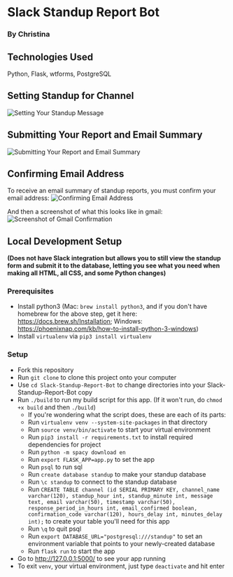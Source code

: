 # Slack Standup Report Bot
### By Christina

## Technologies Used
Python, Flask, wtforms, PostgreSQL

## Setting Standup for Channel
![Setting Your Standup Message](https://raw.githubusercontent.com/cjaiello/standupbot/master/static/standup-setting-message.gif)

## Submitting Your Report and Email Summary
![Submitting Your Report and Email Summary](https://raw.githubusercontent.com/cjaiello/standupbot/master/static/standup-submitting-reports-and-emailing.gif)

## Confirming Email Address
To receive an email summary of standup reports, you must confirm your email address:
![Confirming Email Address](https://raw.githubusercontent.com/cjaiello/standupbot/master/static/standup-confirm-email-address.gif)

And then a screenshot of what this looks like in gmail:
![Screenshot of Gmail Confirmation](https://raw.githubusercontent.com/cjaiello/standupbot/master/static/confirmation-in-gmail.png)

## Local Development Setup
**(Does not have Slack integration but allows you to still view the standup form and submit it to the database, letting you see what you need when making all HTML, all CSS, and some Python changes)**

### Prerequisites
* Install python3 (Mac: `brew install python3`, and if you don't have homebrew for the above step, get it here: https://docs.brew.sh/Installation; Windows: https://phoenixnap.com/kb/how-to-install-python-3-windows)
* Install `virtualenv` via `pip3 install virtualenv`

### Setup
* Fork this repository
* Run `git clone` to clone this project onto your computer
* Use `cd Slack-Standup-Report-Bot` to change directories into your Slack-Standup-Report-Bot copy
* Run `./build` to run my build script for this app. (If it won't run, do `chmod +x build` and then `./build`)
  * If you're wondering what the script does, these are each of its parts:
  * Run `virtualenv venv --system-site-packages` in that directory
  * Run `source venv/bin/activate` to start your virtual environment
  * Run `pip3 install -r requirements.txt` to install required dependencies for project
  * Run `python -m spacy download en`
  * Run `export FLASK_APP=app.py` to set the app
  * Run `psql` to run sql
  * Run `create database standup` to make your standup database
  * Run `\c standup` to connect to the standup database
  * Run `CREATE TABLE channel (id SERIAL PRIMARY KEY, channel_name varchar(120), standup_hour int, standup_minute int, message text, email varchar(50), timestamp varchar(50), response_period_in_hours int, email_confirmed boolean, confirmation_code varchar(120), hours_delay int, minutes_delay int);` to create your table you'll need for this app
  * Run `\q` to quit psql
  * Run `export DATABASE_URL="postgresql:///standup"` to set an environment variable that points to your newly-created database
  * Run `flask run` to start the app
* Go to http://127.0.0.1:5000/ to see your app running
* To exit `venv`, your virtual environment, just type `deactivate` and hit enter
